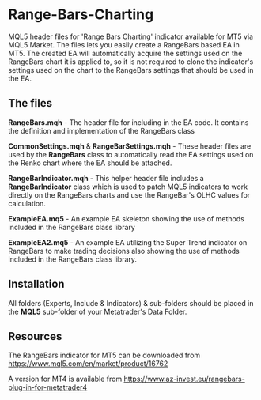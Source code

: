 # Range-Bars-Charting
MQL5 header files for 'Range Bars Charting' indicator available for MT5 via MQL5 Market. The files lets you easily create a RangeBars based EA in MT5.
The created EA will automatically acquire the settings used on the RangeBars chart it is applied to, so it is not required to clone the indicator's settings 
used on the chart to the RangeBars settings that should be used in the EA.

## The files
**RangeBars.mqh** - The header file for including in the EA code. It contains the definition and implementation of the RangeBars class

**CommonSettings.mqh** & **RangeBarSettings.mqh** - These header files are used by the **RangeBars** class to automatically read the EA settings used on the Renko chart where the EA should be attached.

**RangeBarIndicator.mqh** - This helper header file includes a **RangeBarIndicator** class which is used to patch MQL5 indicators to work directly on the RangeBars charts and use the RangeBar's OLHC values for calculation.

**ExampleEA.mq5** - An example EA skeleton showing the use of methods included in the RangeBars class library

**ExampleEA2.mq5** - An example EA utilizing the Super Trend indicator on RangeBars to make trading decisions also showing the use of methods included in the RangeBars class library.

## Installation

All folders (Experts, Include & Indicators) & sub-folders should be placed in the **MQL5** sub-folder of your Metatrader's Data Folder.

## Resources
The RangeBars indicator for MT5 can be downloaded from https://www.mql5.com/en/market/product/16762

A version for MT4 is available from https://www.az-invest.eu/rangebars-plug-in-for-metatrader4

